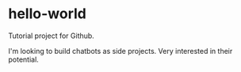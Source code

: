 # hello-world
Tutorial project for Github.
<p>I'm looking to build chatbots as side projects. Very interested in their potential.
